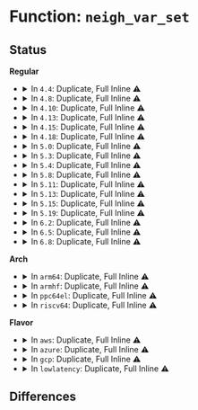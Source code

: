 # Function: <code>neigh_var_set</code>

## Status
<b>Regular</b>
<ul>
<li>
<details>
<summary>In <code>4.4</code>: Duplicate, Full Inline ⚠️</summary>

**Collision:** Static Duplication

**Inline:** Full

**Transformation:** False

**Instances:**

```
In net/core/neighbour.c (ffffffff817280d8)
Location: include/net/neighbour.h:87
Inline: True
Inline callers:
  - net/core/neighbour.c:neightbl_set
  - net/core/neighbour.c:neightbl_set
  - net/core/neighbour.c:neightbl_set
  - net/core/neighbour.c:neightbl_set
  - net/core/neighbour.c:neightbl_set
  - net/core/neighbour.c:neightbl_set
  - net/core/neighbour.c:neightbl_set
  - net/core/neighbour.c:neightbl_set
  - net/core/neighbour.c:neightbl_set
  - net/core/neighbour.c:neightbl_set
  - net/core/neighbour.c:neightbl_set
  - net/core/neighbour.c:neightbl_set
  - net/core/neighbour.c:neightbl_set
  - net/core/neighbour.c:neightbl_set
```
```
In net/ipv6/ndisc.c (ffffffff817df618)
Location: include/net/neighbour.h:87
Inline: True
Inline callers:
  - net/ipv6/ndisc.c:ndisc_router_discovery
  - net/ipv6/ndisc.c:ndisc_router_discovery
  - net/ipv6/ndisc.c:ndisc_router_discovery
```
</details>
</li>
<li>
<details>
<summary>In <code>4.8</code>: Duplicate, Full Inline ⚠️</summary>

**Collision:** Static Duplication

**Inline:** Full

**Transformation:** False

**Instances:**

```
In net/core/neighbour.c (ffffffff81791a1d)
Location: include/net/neighbour.h:87
Inline: True
Inline callers:
  - net/core/neighbour.c:neightbl_set
  - net/core/neighbour.c:neightbl_set
  - net/core/neighbour.c:neightbl_set
  - net/core/neighbour.c:neightbl_set
  - net/core/neighbour.c:neightbl_set
  - net/core/neighbour.c:neightbl_set
  - net/core/neighbour.c:neightbl_set
  - net/core/neighbour.c:neightbl_set
  - net/core/neighbour.c:neightbl_set
  - net/core/neighbour.c:neightbl_set
  - net/core/neighbour.c:neightbl_set
  - net/core/neighbour.c:neightbl_set
  - net/core/neighbour.c:neightbl_set
  - net/core/neighbour.c:neightbl_set
```
```
In net/ipv6/ndisc.c (ffffffff8184ec8e)
Location: include/net/neighbour.h:87
Inline: True
Inline callers:
  - net/ipv6/ndisc.c:ndisc_router_discovery
  - net/ipv6/ndisc.c:ndisc_router_discovery
  - net/ipv6/ndisc.c:ndisc_router_discovery
```
</details>
</li>
<li>
<details>
<summary>In <code>4.10</code>: Duplicate, Full Inline ⚠️</summary>

**Collision:** Static Duplication

**Inline:** Full

**Transformation:** False

**Instances:**

```
In net/core/neighbour.c (ffffffff817bf56d)
Location: include/net/neighbour.h:87
Inline: True
Inline callers:
  - net/core/neighbour.c:neightbl_set
  - net/core/neighbour.c:neightbl_set
  - net/core/neighbour.c:neightbl_set
  - net/core/neighbour.c:neightbl_set
  - net/core/neighbour.c:neightbl_set
  - net/core/neighbour.c:neightbl_set
  - net/core/neighbour.c:neightbl_set
  - net/core/neighbour.c:neightbl_set
  - net/core/neighbour.c:neightbl_set
  - net/core/neighbour.c:neightbl_set
  - net/core/neighbour.c:neightbl_set
  - net/core/neighbour.c:neightbl_set
  - net/core/neighbour.c:neightbl_set
  - net/core/neighbour.c:neightbl_set
```
```
In net/ipv6/ndisc.c (ffffffff81880bde)
Location: include/net/neighbour.h:87
Inline: True
Inline callers:
  - net/ipv6/ndisc.c:ndisc_router_discovery
  - net/ipv6/ndisc.c:ndisc_router_discovery
  - net/ipv6/ndisc.c:ndisc_router_discovery
```
</details>
</li>
<li>
<details>
<summary>In <code>4.13</code>: Duplicate, Full Inline ⚠️</summary>

**Collision:** Static Duplication

**Inline:** Full

**Transformation:** False

**Instances:**

```
In net/core/neighbour.c (ffffffff817dddd4)
Location: include/net/neighbour.h:88
Inline: True
Inline callers:
  - net/core/neighbour.c:neightbl_set
  - net/core/neighbour.c:neightbl_set
  - net/core/neighbour.c:neightbl_set
  - net/core/neighbour.c:neightbl_set
  - net/core/neighbour.c:neightbl_set
  - net/core/neighbour.c:neightbl_set
  - net/core/neighbour.c:neightbl_set
  - net/core/neighbour.c:neightbl_set
  - net/core/neighbour.c:neightbl_set
  - net/core/neighbour.c:neightbl_set
  - net/core/neighbour.c:neightbl_set
  - net/core/neighbour.c:neightbl_set
  - net/core/neighbour.c:neightbl_set
  - net/core/neighbour.c:neightbl_set
```
```
In net/ipv6/ndisc.c (ffffffff818a6c18)
Location: include/net/neighbour.h:88
Inline: True
Inline callers:
  - net/ipv6/ndisc.c:ndisc_router_discovery
  - net/ipv6/ndisc.c:ndisc_router_discovery
  - net/ipv6/ndisc.c:ndisc_router_discovery
```
</details>
</li>
<li>
<details>
<summary>In <code>4.15</code>: Duplicate, Full Inline ⚠️</summary>

**Collision:** Static Duplication

**Inline:** Full

**Transformation:** False

**Instances:**

```
In net/core/neighbour.c (ffffffff81856bca)
Location: include/net/neighbour.h:89
Inline: True
Inline callers:
  - net/core/neighbour.c:neightbl_set
  - net/core/neighbour.c:neightbl_set
  - net/core/neighbour.c:neightbl_set
  - net/core/neighbour.c:neightbl_set
  - net/core/neighbour.c:neightbl_set
  - net/core/neighbour.c:neightbl_set
  - net/core/neighbour.c:neightbl_set
  - net/core/neighbour.c:neightbl_set
  - net/core/neighbour.c:neightbl_set
  - net/core/neighbour.c:neightbl_set
  - net/core/neighbour.c:neightbl_set
  - net/core/neighbour.c:neightbl_set
  - net/core/neighbour.c:neightbl_set
  - net/core/neighbour.c:neightbl_set
```
```
In net/ipv6/ndisc.c (ffffffff8192966e)
Location: include/net/neighbour.h:89
Inline: True
Inline callers:
  - net/ipv6/ndisc.c:ndisc_router_discovery
  - net/ipv6/ndisc.c:ndisc_router_discovery
  - net/ipv6/ndisc.c:ndisc_router_discovery
```
</details>
</li>
<li>
<details>
<summary>In <code>4.18</code>: Duplicate, Full Inline ⚠️</summary>

**Collision:** Static Duplication

**Inline:** Full

**Transformation:** False

**Instances:**

```
In net/core/neighbour.c (ffffffff818a1bf7)
Location: include/net/neighbour.h:89
Inline: True
Inline callers:
  - net/core/neighbour.c:neightbl_set
  - net/core/neighbour.c:neightbl_set
  - net/core/neighbour.c:neightbl_set
  - net/core/neighbour.c:neightbl_set
  - net/core/neighbour.c:neightbl_set
  - net/core/neighbour.c:neightbl_set
  - net/core/neighbour.c:neightbl_set
  - net/core/neighbour.c:neightbl_set
  - net/core/neighbour.c:neightbl_set
  - net/core/neighbour.c:neightbl_set
  - net/core/neighbour.c:neightbl_set
  - net/core/neighbour.c:neightbl_set
  - net/core/neighbour.c:neightbl_set
  - net/core/neighbour.c:neightbl_set
```
```
In net/ipv6/ndisc.c (ffffffff81981960)
Location: include/net/neighbour.h:89
Inline: True
Inline callers:
  - net/ipv6/ndisc.c:ndisc_router_discovery
  - net/ipv6/ndisc.c:ndisc_router_discovery
  - net/ipv6/ndisc.c:ndisc_router_discovery
```
</details>
</li>
<li>
<details>
<summary>In <code>5.0</code>: Duplicate, Full Inline ⚠️</summary>

**Collision:** Static Duplication

**Inline:** Full

**Transformation:** False

**Instances:**

```
In net/core/neighbour.c (ffffffff818c4d1f)
Location: include/net/neighbour.h:89
Inline: True
Inline callers:
  - net/core/neighbour.c:neightbl_set
  - net/core/neighbour.c:neightbl_set
  - net/core/neighbour.c:neightbl_set
  - net/core/neighbour.c:neightbl_set
  - net/core/neighbour.c:neightbl_set
  - net/core/neighbour.c:neightbl_set
  - net/core/neighbour.c:neightbl_set
  - net/core/neighbour.c:neightbl_set
  - net/core/neighbour.c:neightbl_set
  - net/core/neighbour.c:neightbl_set
  - net/core/neighbour.c:neightbl_set
  - net/core/neighbour.c:neightbl_set
  - net/core/neighbour.c:neightbl_set
  - net/core/neighbour.c:neightbl_set
```
```
In net/ipv6/ndisc.c (ffffffff819b800e)
Location: include/net/neighbour.h:89
Inline: True
Inline callers:
  - net/ipv6/ndisc.c:ndisc_router_discovery
  - net/ipv6/ndisc.c:ndisc_router_discovery
  - net/ipv6/ndisc.c:ndisc_router_discovery
```
</details>
</li>
<li>
<details>
<summary>In <code>5.3</code>: Duplicate, Full Inline ⚠️</summary>

**Collision:** Static Duplication

**Inline:** Full

**Transformation:** False

**Instances:**

```
In net/core/neighbour.c (ffffffff81910d56)
Location: include/net/neighbour.h:89
Inline: True
Inline callers:
  - net/core/neighbour.c:neightbl_set
  - net/core/neighbour.c:neightbl_set
  - net/core/neighbour.c:neightbl_set
  - net/core/neighbour.c:neightbl_set
  - net/core/neighbour.c:neightbl_set
  - net/core/neighbour.c:neightbl_set
  - net/core/neighbour.c:neightbl_set
  - net/core/neighbour.c:neightbl_set
  - net/core/neighbour.c:neightbl_set
  - net/core/neighbour.c:neightbl_set
  - net/core/neighbour.c:neightbl_set
  - net/core/neighbour.c:neightbl_set
  - net/core/neighbour.c:neightbl_set
  - net/core/neighbour.c:neightbl_set
```
```
In net/ipv6/ndisc.c (ffffffff81a26aa7)
Location: include/net/neighbour.h:89
Inline: True
Inline callers:
  - net/ipv6/ndisc.c:ndisc_router_discovery
  - net/ipv6/ndisc.c:ndisc_router_discovery
  - net/ipv6/ndisc.c:ndisc_router_discovery
```
</details>
</li>
<li>
<details>
<summary>In <code>5.4</code>: Duplicate, Full Inline ⚠️</summary>

**Collision:** Static Duplication

**Inline:** Full

**Transformation:** False

**Instances:**

```
In net/core/neighbour.c (ffffffff81943b26)
Location: include/net/neighbour.h:88
Inline: True
Inline callers:
  - net/core/neighbour.c:neightbl_set
  - net/core/neighbour.c:neightbl_set
  - net/core/neighbour.c:neightbl_set
  - net/core/neighbour.c:neightbl_set
  - net/core/neighbour.c:neightbl_set
  - net/core/neighbour.c:neightbl_set
  - net/core/neighbour.c:neightbl_set
  - net/core/neighbour.c:neightbl_set
  - net/core/neighbour.c:neightbl_set
  - net/core/neighbour.c:neightbl_set
  - net/core/neighbour.c:neightbl_set
  - net/core/neighbour.c:neightbl_set
  - net/core/neighbour.c:neightbl_set
  - net/core/neighbour.c:neightbl_set
```
```
In net/ipv6/ndisc.c (ffffffff81a5d504)
Location: include/net/neighbour.h:88
Inline: True
Inline callers:
  - net/ipv6/ndisc.c:ndisc_router_discovery
  - net/ipv6/ndisc.c:ndisc_router_discovery
  - net/ipv6/ndisc.c:ndisc_router_discovery
```
</details>
</li>
<li>
<details>
<summary>In <code>5.8</code>: Duplicate, Full Inline ⚠️</summary>

**Collision:** Static Duplication

**Inline:** Full

**Transformation:** False

**Instances:**

```
In net/core/neighbour.c (ffffffff81a1488d)
Location: include/net/neighbour.h:88
Inline: True
Inline callers:
  - net/core/neighbour.c:neightbl_set
  - net/core/neighbour.c:neightbl_set
  - net/core/neighbour.c:neightbl_set
  - net/core/neighbour.c:neightbl_set
  - net/core/neighbour.c:neightbl_set
  - net/core/neighbour.c:neightbl_set
  - net/core/neighbour.c:neightbl_set
  - net/core/neighbour.c:neightbl_set
  - net/core/neighbour.c:neightbl_set
  - net/core/neighbour.c:neightbl_set
  - net/core/neighbour.c:neightbl_set
  - net/core/neighbour.c:neightbl_set
  - net/core/neighbour.c:neightbl_set
  - net/core/neighbour.c:neightbl_set
```
```
In net/ipv6/ndisc.c (ffffffff81b555c0)
Location: include/net/neighbour.h:88
Inline: True
Inline callers:
  - net/ipv6/ndisc.c:ndisc_router_discovery
  - net/ipv6/ndisc.c:ndisc_router_discovery
  - net/ipv6/ndisc.c:ndisc_router_discovery
```
</details>
</li>
<li>
<details>
<summary>In <code>5.11</code>: Duplicate, Full Inline ⚠️</summary>

**Collision:** Static Duplication

**Inline:** Full

**Transformation:** False

**Instances:**

```
In net/core/neighbour.c (ffffffff81a14b9d)
Location: include/net/neighbour.h:88
Inline: True
Inline callers:
  - net/core/neighbour.c:neightbl_set
  - net/core/neighbour.c:neightbl_set
  - net/core/neighbour.c:neightbl_set
  - net/core/neighbour.c:neightbl_set
  - net/core/neighbour.c:neightbl_set
  - net/core/neighbour.c:neightbl_set
  - net/core/neighbour.c:neightbl_set
  - net/core/neighbour.c:neightbl_set
  - net/core/neighbour.c:neightbl_set
  - net/core/neighbour.c:neightbl_set
  - net/core/neighbour.c:neightbl_set
  - net/core/neighbour.c:neightbl_set
  - net/core/neighbour.c:neightbl_set
  - net/core/neighbour.c:neightbl_set
```
```
In net/ipv6/ndisc.c (ffffffff81b63c20)
Location: include/net/neighbour.h:88
Inline: True
Inline callers:
  - net/ipv6/ndisc.c:ndisc_router_discovery
  - net/ipv6/ndisc.c:ndisc_router_discovery
  - net/ipv6/ndisc.c:ndisc_router_discovery
```
</details>
</li>
<li>
<details>
<summary>In <code>5.13</code>: Duplicate, Full Inline ⚠️</summary>

**Collision:** Static Duplication

**Inline:** Full

**Transformation:** False

**Instances:**

```
In net/core/neighbour.c (ffffffff819fb69d)
Location: include/net/neighbour.h:88
Inline: True
Inline callers:
  - net/core/neighbour.c:neightbl_set
  - net/core/neighbour.c:neightbl_set
  - net/core/neighbour.c:neightbl_set
  - net/core/neighbour.c:neightbl_set
  - net/core/neighbour.c:neightbl_set
  - net/core/neighbour.c:neightbl_set
  - net/core/neighbour.c:neightbl_set
  - net/core/neighbour.c:neightbl_set
  - net/core/neighbour.c:neightbl_set
  - net/core/neighbour.c:neightbl_set
  - net/core/neighbour.c:neightbl_set
  - net/core/neighbour.c:neightbl_set
  - net/core/neighbour.c:neightbl_set
  - net/core/neighbour.c:neightbl_set
```
```
In net/ipv6/ndisc.c (ffffffff81b51f55)
Location: include/net/neighbour.h:88
Inline: True
Inline callers:
  - net/ipv6/ndisc.c:ndisc_router_discovery
  - net/ipv6/ndisc.c:ndisc_router_discovery
  - net/ipv6/ndisc.c:ndisc_router_discovery
```
</details>
</li>
<li>
<details>
<summary>In <code>5.15</code>: Duplicate, Full Inline ⚠️</summary>

**Collision:** Static Duplication

**Inline:** Full

**Transformation:** False

**Instances:**

```
In net/core/neighbour.c (ffffffff81aad9d3)
Location: include/net/neighbour.h:88
Inline: True
Inline callers:
  - net/core/neighbour.c:neightbl_set
  - net/core/neighbour.c:neightbl_set
  - net/core/neighbour.c:neightbl_set
  - net/core/neighbour.c:neightbl_set
  - net/core/neighbour.c:neightbl_set
  - net/core/neighbour.c:neightbl_set
  - net/core/neighbour.c:neightbl_set
  - net/core/neighbour.c:neightbl_set
  - net/core/neighbour.c:neightbl_set
  - net/core/neighbour.c:neightbl_set
  - net/core/neighbour.c:neightbl_set
  - net/core/neighbour.c:neightbl_set
  - net/core/neighbour.c:neightbl_set
  - net/core/neighbour.c:neightbl_set
```
```
In net/ipv6/ndisc.c (ffffffff81c18fe4)
Location: include/net/neighbour.h:88
Inline: True
Inline callers:
  - net/ipv6/ndisc.c:ndisc_router_discovery
  - net/ipv6/ndisc.c:ndisc_router_discovery
  - net/ipv6/ndisc.c:ndisc_router_discovery
```
</details>
</li>
<li>
<details>
<summary>In <code>5.19</code>: Duplicate, Full Inline ⚠️</summary>

**Collision:** Static Duplication

**Inline:** Full

**Transformation:** False

**Instances:**

```
In net/core/neighbour.c (ffffffff81c2664e)
Location: include/net/neighbour.h:89
Inline: True
Inline callers:
  - net/core/neighbour.c:neightbl_set
  - net/core/neighbour.c:neightbl_set
  - net/core/neighbour.c:neightbl_set
  - net/core/neighbour.c:neightbl_set
  - net/core/neighbour.c:neightbl_set
  - net/core/neighbour.c:neightbl_set
  - net/core/neighbour.c:neightbl_set
  - net/core/neighbour.c:neightbl_set
  - net/core/neighbour.c:neightbl_set
  - net/core/neighbour.c:neightbl_set
  - net/core/neighbour.c:neightbl_set
  - net/core/neighbour.c:neightbl_set
  - net/core/neighbour.c:neightbl_set
  - net/core/neighbour.c:neightbl_set
```
```
In net/ipv6/ndisc.c (ffffffff81db5239)
Location: include/net/neighbour.h:89
Inline: True
Inline callers:
  - net/ipv6/ndisc.c:ndisc_router_discovery
  - net/ipv6/ndisc.c:ndisc_router_discovery
  - net/ipv6/ndisc.c:ndisc_router_discovery
```
</details>
</li>
<li>
<details>
<summary>In <code>6.2</code>: Duplicate, Full Inline ⚠️</summary>

**Collision:** Static Duplication

**Inline:** Full

**Transformation:** False

**Instances:**

```
In net/core/neighbour.c (ffffffff81dd903f)
Location: include/net/neighbour.h:91
Inline: True
Inline callers:
  - net/core/neighbour.c:neightbl_set
  - net/core/neighbour.c:neightbl_set
  - net/core/neighbour.c:neightbl_set
  - net/core/neighbour.c:neightbl_set
  - net/core/neighbour.c:neightbl_set
  - net/core/neighbour.c:neightbl_set
  - net/core/neighbour.c:neightbl_set
  - net/core/neighbour.c:neightbl_set
  - net/core/neighbour.c:neightbl_set
  - net/core/neighbour.c:neightbl_set
  - net/core/neighbour.c:neightbl_set
  - net/core/neighbour.c:neightbl_set
  - net/core/neighbour.c:neightbl_set
  - net/core/neighbour.c:neightbl_set
  - net/core/neighbour.c:neightbl_set
```
```
In net/ipv6/ndisc.c (ffffffff81f84e39)
Location: include/net/neighbour.h:91
Inline: True
Inline callers:
  - net/ipv6/ndisc.c:ndisc_router_discovery
  - net/ipv6/ndisc.c:ndisc_router_discovery
  - net/ipv6/ndisc.c:ndisc_router_discovery
```
</details>
</li>
<li>
<details>
<summary>In <code>6.5</code>: Duplicate, Full Inline ⚠️</summary>

**Collision:** Static Duplication

**Inline:** Full

**Transformation:** False

**Instances:**

```
In net/core/neighbour.c (ffffffff81e49dd8)
Location: include/net/neighbour.h:91
Inline: True
Inline callers:
  - net/core/neighbour.c:neightbl_set
  - net/core/neighbour.c:neightbl_set
  - net/core/neighbour.c:neightbl_set
  - net/core/neighbour.c:neightbl_set
  - net/core/neighbour.c:neightbl_set
  - net/core/neighbour.c:neightbl_set
  - net/core/neighbour.c:neightbl_set
  - net/core/neighbour.c:neightbl_set
  - net/core/neighbour.c:neightbl_set
  - net/core/neighbour.c:neightbl_set
  - net/core/neighbour.c:neightbl_set
  - net/core/neighbour.c:neightbl_set
  - net/core/neighbour.c:neightbl_set
  - net/core/neighbour.c:neightbl_set
  - net/core/neighbour.c:neightbl_set
```
```
In net/ipv6/ndisc.c (ffffffff81fe5441)
Location: include/net/neighbour.h:91
Inline: True
Inline callers:
  - net/ipv6/ndisc.c:ndisc_router_discovery
  - net/ipv6/ndisc.c:ndisc_router_discovery
  - net/ipv6/ndisc.c:ndisc_router_discovery
```
</details>
</li>
<li>
<details>
<summary>In <code>6.8</code>: Duplicate, Full Inline ⚠️</summary>

**Collision:** Static Duplication

**Inline:** Full

**Transformation:** False

**Instances:**

```
In net/core/neighbour.c (ffffffff81f08afb)
Location: include/net/neighbour.h:91
Inline: True
Inline callers:
  - net/core/neighbour.c:neightbl_set
  - net/core/neighbour.c:neightbl_set
  - net/core/neighbour.c:neightbl_set
  - net/core/neighbour.c:neightbl_set
  - net/core/neighbour.c:neightbl_set
  - net/core/neighbour.c:neightbl_set
  - net/core/neighbour.c:neightbl_set
  - net/core/neighbour.c:neightbl_set
  - net/core/neighbour.c:neightbl_set
  - net/core/neighbour.c:neightbl_set
  - net/core/neighbour.c:neightbl_set
  - net/core/neighbour.c:neightbl_set
  - net/core/neighbour.c:neightbl_set
  - net/core/neighbour.c:neightbl_set
  - net/core/neighbour.c:neightbl_set
```
```
In net/ipv6/ndisc.c (ffffffff820b32c4)
Location: include/net/neighbour.h:91
Inline: True
Inline callers:
  - net/ipv6/ndisc.c:ndisc_router_discovery
  - net/ipv6/ndisc.c:ndisc_router_discovery
  - net/ipv6/ndisc.c:ndisc_router_discovery
```
</details>
</li>
</ul>
<b>Arch</b>
<ul>
<li>
<details>
<summary>In <code>arm64</code>: Duplicate, Full Inline ⚠️</summary>

**Collision:** Static Duplication

**Inline:** Full

**Transformation:** False

**Instances:**

```
In net/core/neighbour.c (ffff800010be6c90)
Location: include/net/neighbour.h:88
Inline: True
Inline callers:
  - net/core/neighbour.c:neightbl_set
  - net/core/neighbour.c:neightbl_set
  - net/core/neighbour.c:neightbl_set
  - net/core/neighbour.c:neightbl_set
  - net/core/neighbour.c:neightbl_set
  - net/core/neighbour.c:neightbl_set
  - net/core/neighbour.c:neightbl_set
  - net/core/neighbour.c:neightbl_set
  - net/core/neighbour.c:neightbl_set
  - net/core/neighbour.c:neightbl_set
  - net/core/neighbour.c:neightbl_set
  - net/core/neighbour.c:neightbl_set
  - net/core/neighbour.c:neightbl_set
  - net/core/neighbour.c:neightbl_set
```
```
In net/ipv6/ndisc.c (ffff800010d2270c)
Location: include/net/neighbour.h:88
Inline: True
Inline callers:
  - net/ipv6/ndisc.c:ndisc_router_discovery
  - net/ipv6/ndisc.c:ndisc_router_discovery
  - net/ipv6/ndisc.c:ndisc_router_discovery
```
</details>
</li>
<li>
<details>
<summary>In <code>armhf</code>: Duplicate, Full Inline ⚠️</summary>

**Collision:** Static Duplication

**Inline:** Full

**Transformation:** False

**Instances:**

```
In net/core/neighbour.c (c0d00aa4)
Location: include/net/neighbour.h:88
Inline: True
Inline callers:
  - net/core/neighbour.c:neightbl_set
  - net/core/neighbour.c:neightbl_set
  - net/core/neighbour.c:neightbl_set
  - net/core/neighbour.c:neightbl_set
  - net/core/neighbour.c:neightbl_set
  - net/core/neighbour.c:neightbl_set
  - net/core/neighbour.c:neightbl_set
  - net/core/neighbour.c:neightbl_set
  - net/core/neighbour.c:neightbl_set
  - net/core/neighbour.c:neightbl_set
  - net/core/neighbour.c:neightbl_set
  - net/core/neighbour.c:neightbl_set
  - net/core/neighbour.c:neightbl_set
  - net/core/neighbour.c:neightbl_set
```
```
In net/ipv6/ndisc.c (c0e26ca4)
Location: include/net/neighbour.h:88
Inline: True
Inline callers:
  - net/ipv6/ndisc.c:ndisc_router_discovery
  - net/ipv6/ndisc.c:ndisc_router_discovery
  - net/ipv6/ndisc.c:ndisc_router_discovery
```
</details>
</li>
<li>
<details>
<summary>In <code>ppc64el</code>: Duplicate, Full Inline ⚠️</summary>

**Collision:** Static Duplication

**Inline:** Full

**Transformation:** False

**Instances:**

```
In net/core/neighbour.c (c000000000cc6390)
Location: include/net/neighbour.h:88
Inline: True
Inline callers:
  - net/core/neighbour.c:neightbl_set
  - net/core/neighbour.c:neightbl_set
  - net/core/neighbour.c:neightbl_set
  - net/core/neighbour.c:neightbl_set
  - net/core/neighbour.c:neightbl_set
  - net/core/neighbour.c:neightbl_set
  - net/core/neighbour.c:neightbl_set
  - net/core/neighbour.c:neightbl_set
  - net/core/neighbour.c:neightbl_set
  - net/core/neighbour.c:neightbl_set
  - net/core/neighbour.c:neightbl_set
  - net/core/neighbour.c:neightbl_set
  - net/core/neighbour.c:neightbl_set
  - net/core/neighbour.c:neightbl_set
```
```
In net/ipv6/ndisc.c (c000000000e522dc)
Location: include/net/neighbour.h:88
Inline: True
Inline callers:
  - net/ipv6/ndisc.c:ndisc_router_discovery
  - net/ipv6/ndisc.c:ndisc_router_discovery
  - net/ipv6/ndisc.c:ndisc_router_discovery
```
</details>
</li>
<li>
<details>
<summary>In <code>riscv64</code>: Duplicate, Full Inline ⚠️</summary>

**Collision:** Static Duplication

**Inline:** Full

**Transformation:** False

**Instances:**

```
In net/core/neighbour.c (ffffffe000769ec6)
Location: include/net/neighbour.h:88
Inline: True
Inline callers:
  - net/core/neighbour.c:neightbl_set
  - net/core/neighbour.c:neightbl_set
  - net/core/neighbour.c:neightbl_set
  - net/core/neighbour.c:neightbl_set
  - net/core/neighbour.c:neightbl_set
  - net/core/neighbour.c:neightbl_set
  - net/core/neighbour.c:neightbl_set
  - net/core/neighbour.c:neightbl_set
  - net/core/neighbour.c:neightbl_set
  - net/core/neighbour.c:neightbl_set
  - net/core/neighbour.c:neightbl_set
  - net/core/neighbour.c:neightbl_set
  - net/core/neighbour.c:neightbl_set
  - net/core/neighbour.c:neightbl_set
```
```
In net/ipv6/ndisc.c (ffffffe00086429e)
Location: include/net/neighbour.h:88
Inline: True
Inline callers:
  - net/ipv6/ndisc.c:ndisc_router_discovery
  - net/ipv6/ndisc.c:ndisc_router_discovery
  - net/ipv6/ndisc.c:ndisc_router_discovery
```
</details>
</li>
</ul>
<b>Flavor</b>
<ul>
<li>
<details>
<summary>In <code>aws</code>: Duplicate, Full Inline ⚠️</summary>

**Collision:** Static Duplication

**Inline:** Full

**Transformation:** False

**Instances:**

```
In net/core/neighbour.c (ffffffff818e3af6)
Location: include/net/neighbour.h:88
Inline: True
Inline callers:
  - net/core/neighbour.c:neightbl_set
  - net/core/neighbour.c:neightbl_set
  - net/core/neighbour.c:neightbl_set
  - net/core/neighbour.c:neightbl_set
  - net/core/neighbour.c:neightbl_set
  - net/core/neighbour.c:neightbl_set
  - net/core/neighbour.c:neightbl_set
  - net/core/neighbour.c:neightbl_set
  - net/core/neighbour.c:neightbl_set
  - net/core/neighbour.c:neightbl_set
  - net/core/neighbour.c:neightbl_set
  - net/core/neighbour.c:neightbl_set
  - net/core/neighbour.c:neightbl_set
  - net/core/neighbour.c:neightbl_set
```
```
In net/ipv6/ndisc.c (ffffffff819fcb94)
Location: include/net/neighbour.h:88
Inline: True
Inline callers:
  - net/ipv6/ndisc.c:ndisc_router_discovery
  - net/ipv6/ndisc.c:ndisc_router_discovery
  - net/ipv6/ndisc.c:ndisc_router_discovery
```
</details>
</li>
<li>
<details>
<summary>In <code>azure</code>: Duplicate, Full Inline ⚠️</summary>

**Collision:** Static Duplication

**Inline:** Full

**Transformation:** False

**Instances:**

```
In net/core/neighbour.c (ffffffff8189d936)
Location: include/net/neighbour.h:88
Inline: True
Inline callers:
  - net/core/neighbour.c:neightbl_set
  - net/core/neighbour.c:neightbl_set
  - net/core/neighbour.c:neightbl_set
  - net/core/neighbour.c:neightbl_set
  - net/core/neighbour.c:neightbl_set
  - net/core/neighbour.c:neightbl_set
  - net/core/neighbour.c:neightbl_set
  - net/core/neighbour.c:neightbl_set
  - net/core/neighbour.c:neightbl_set
  - net/core/neighbour.c:neightbl_set
  - net/core/neighbour.c:neightbl_set
  - net/core/neighbour.c:neightbl_set
  - net/core/neighbour.c:neightbl_set
  - net/core/neighbour.c:neightbl_set
```
```
In net/ipv6/ndisc.c (ffffffff819b9954)
Location: include/net/neighbour.h:88
Inline: True
Inline callers:
  - net/ipv6/ndisc.c:ndisc_router_discovery
  - net/ipv6/ndisc.c:ndisc_router_discovery
  - net/ipv6/ndisc.c:ndisc_router_discovery
```
</details>
</li>
<li>
<details>
<summary>In <code>gcp</code>: Duplicate, Full Inline ⚠️</summary>

**Collision:** Static Duplication

**Inline:** Full

**Transformation:** False

**Instances:**

```
In net/core/neighbour.c (ffffffff81934b26)
Location: include/net/neighbour.h:88
Inline: True
Inline callers:
  - net/core/neighbour.c:neightbl_set
  - net/core/neighbour.c:neightbl_set
  - net/core/neighbour.c:neightbl_set
  - net/core/neighbour.c:neightbl_set
  - net/core/neighbour.c:neightbl_set
  - net/core/neighbour.c:neightbl_set
  - net/core/neighbour.c:neightbl_set
  - net/core/neighbour.c:neightbl_set
  - net/core/neighbour.c:neightbl_set
  - net/core/neighbour.c:neightbl_set
  - net/core/neighbour.c:neightbl_set
  - net/core/neighbour.c:neightbl_set
  - net/core/neighbour.c:neightbl_set
  - net/core/neighbour.c:neightbl_set
```
```
In net/ipv6/ndisc.c (ffffffff81a67614)
Location: include/net/neighbour.h:88
Inline: True
Inline callers:
  - net/ipv6/ndisc.c:ndisc_router_discovery
  - net/ipv6/ndisc.c:ndisc_router_discovery
  - net/ipv6/ndisc.c:ndisc_router_discovery
```
</details>
</li>
<li>
<details>
<summary>In <code>lowlatency</code>: Duplicate, Full Inline ⚠️</summary>

**Collision:** Static Duplication

**Inline:** Full

**Transformation:** False

**Instances:**

```
In net/core/neighbour.c (ffffffff81955e96)
Location: include/net/neighbour.h:88
Inline: True
Inline callers:
  - net/core/neighbour.c:neightbl_set
  - net/core/neighbour.c:neightbl_set
  - net/core/neighbour.c:neightbl_set
  - net/core/neighbour.c:neightbl_set
  - net/core/neighbour.c:neightbl_set
  - net/core/neighbour.c:neightbl_set
  - net/core/neighbour.c:neightbl_set
  - net/core/neighbour.c:neightbl_set
  - net/core/neighbour.c:neightbl_set
  - net/core/neighbour.c:neightbl_set
  - net/core/neighbour.c:neightbl_set
  - net/core/neighbour.c:neightbl_set
  - net/core/neighbour.c:neightbl_set
  - net/core/neighbour.c:neightbl_set
```
```
In net/ipv6/ndisc.c (ffffffff81a73c03)
Location: include/net/neighbour.h:88
Inline: True
Inline callers:
  - net/ipv6/ndisc.c:ndisc_router_discovery
  - net/ipv6/ndisc.c:ndisc_router_discovery
  - net/ipv6/ndisc.c:ndisc_router_discovery
```
</details>
</li>
</ul>

## Differences
